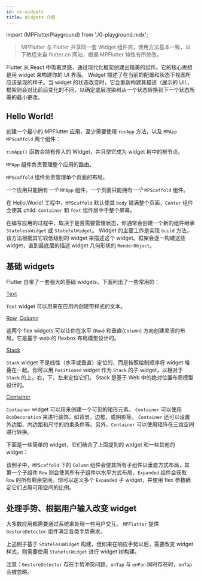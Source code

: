 ```yaml
---
id: ui-widgets
title: Widgets 介绍
---
```


import {MPFlutterPlayground} from './0-playground.mdx';

> MPFlutter 与 Flutter 共享同一套 Widget 组件库，使用方法基本一致，以下教程来自 flutter.cn 网站，根据 MPFlutter 特性有所修改。

Flutter 从 React 中吸取灵感，通过现代化框架创建出精美的组件。它的核心思想是用 widget 来构建你的 UI 界面。 Widget 描述了在当前的配置和状态下视图所应该呈现的样子。当 widget 的状态改变时，它会重新构建其描述（展示的 UI），框架则会对比前后变化的不同，以确定底层渲染树从一个状态转换到下一个状态所需的最小更改。

## Hello World!

创建一个最小的 MPFlutter 应用，至少需要使用 `runApp` 方法，以及 `MPApp` `MPScaffold` 两个组件：

<MPFlutterPlayground source="/zh/samples/helloworld.txt" height="500px" />

`runApp()` 函数会持有传入的 Widget，并且使它成为 widget 树中的根节点。

`MPApp` 组件负责管理整个应用的路由。

`MPScaffold` 组件负责管理单个页面的布局。

一个应用只能拥有*一个* `MPApp` 组件，一个页面只能拥有*一个* `MPScaffold` 组件。

在 Hello,World! 工程中，`MPScaffold` 默认使其 `body` 铺满整个页面，`Center` 组件会使其 child: `Container` 和 `Text` 组件居中于整个屏幕。

在编写应用的过程中，取决于是否需要管理状态，你通常会创建一个新的组件继承 `StatelessWidget` 或 `StatefulWidget`。 Widget 的主要工作是实现 `build` 方法，该方法根据其它较低级别的 widget 来描述这个 widget。框架会逐一构建这些 widget，直到最底层的描述 widget 几何形状的 `RenderObject`。

## 基础 widgets

Flutter 自带了一套强大的基础 widgets，下面列出了一些常用的：

[Text](https://api.flutter-io.cn/flutter/widgets/Text-class.html)

`Text` widget 可以用来在应用内创建带样式的文本。

[Row](https://api.flutter-io.cn/flutter/widgets/Row-class.html), [Column](https://api.flutter-io.cn/flutter/widgets/Column-class.html)

这两个 flex widgets 可以让你在水平 (`Row`) 和垂直(`Column`) 方向创建灵活的布局。它是基于 web 的 flexbox 布局模型设计的。

[Stack](https://api.flutter-io.cn/flutter/widgets/Stack-class.html)

`Stack` widget 不是线性（水平或垂直）定位的，而是按照绘制顺序将 widget 堆叠在一起。你可以用 `Positioned` widget 作为 `Stack` 的子 widget，以相对于 `Stack` 的上，右，下，左来定位它们。 Stack 是基于 Web 中的绝对位置布局模型设计的。

[Container](https://api.flutter-io.cn/flutter/widgets/Container-class.html)

`Container` widget 可以用来创建一个可见的矩形元素。 `Container` 可以使用 `BoxDecoration` 来进行装饰，如背景，边框，或阴影等。 `Container` 还可以设置外边距、内边距和尺寸的约束条件等。另外，`Container` 可以使用矩阵在三维空间进行转换。

下面是一些简单的 widget，它们结合了上面提到的 widget 和一些其他的 widget：

<MPFlutterPlayground source="/zh/samples/simple_layout.txt" height="500px" />

该例子中，`MPScaffold` 下的 `Column` 组件会使其所有子组件以垂直方式布局，其第一个子组件 `Row` 则会使其所有子组件以水平方式布局，`Expanded` 组件会获取 `Row` 的所有剩余空间。你可以定义多个 `Expanded` 子 widget，并使用 flex 参数确定它们占用可用空间的比例。

## 处理手势、根据用户输入改变 widget 

大多数应用都需要通过系统来处理一些用户交互。 `MPFlutter` 提供 `GestureDetector` 组件满足各类手势需求。

上述例子基于 `StatelessWidget` 构建，但如果在响应手势以后，需要改变 widget 样式，则需要使用 `StatefulWidget` 进行 widget 树构建。

<MPFlutterPlayground source="/zh/samples/tap_gesture.txt" height="500px" />

注意：`GestureDetector` 存在手势冲突问题，`onTap` 与 `onPan` 同时存在时，`onTap` 会被忽略。